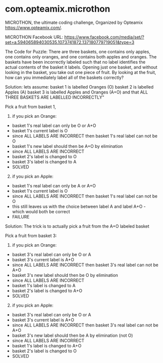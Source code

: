 # com.opteamix.microthon
MICROTHON, the ultimate coding challenge, Organized by Opteamix <https://www.opteamix.com/>.

MICROTHON Facebook URL: https://www.facebook.com/media/set/?set=a.594065894030535.1073741872.137180779719051&type=3

The Code for Puzzle:
There are three baskets, one contains only apples, one contains only oranges, and one contains both apples and oranges. The baskets have been incorrectly labeled such that no label identifies the actual contents of the basket it labels. Opening just one basket, and without looking in the basket, you take out one piece of fruit. By looking at the fruit, how can you immediately label all of the baskets correctly? 

Solution:
lets assume:
basket 1 is labelled Oranges (O)
basket 2 is labelled Apples (A)
basket 3 is labelled Apples and Oranges (A+O)
and that ALL THREE BASKETS ARE LABELLED INCORRECTLY"

Pick a fruit from basket 1,

1) if you pick an Orange:
- basket 1's real label can only be O or A+O
- basket 1's current label is O
- since ALL LABELS ARE INCORRECT then basket 1's real label can not be O
- basket 1's new label should then be A+O by elimination
- since ALL LABELS ARE INCORRECT
- basket 2's label is changed to O
- basket 3's label is changed to A
- SOLVED

2) if you pick an Apple:
- basket 1's real label can only be A or A+O
- basket 1's current label is O
- since ALL LABELS ARE INCORRECT then basket 1's real label can not be O
- this still leaves us with the choice between label A and label A+O - which would both be correct
- FAILURE

Solution: The trick is to actually pick a fruit from the A+O labeled basket

Pick a fruit from basket 3:

1) if you pick an Orange:
- basket 3's real label can only be O or A
- basket 3's current label is A+O
- since ALL LABELS ARE INCORRECT then basket 3's real label can not be A+O
- basket 3's new label should then be O by elimination
- since ALL LABELS ARE INCORRECT
- basket 1's label is changed to A
- basket 2's label is changed to A+O
- SOLVED

2) if you pick an Apple:
- basket 3's real label can only be O or A
- basket 3's current label is A+O
- since ALL LABELS ARE INCORRECT then basket 3's real label can not be A+O
- basket 3's new label should then be A by elimination (not O)
- since ALL LABELS ARE INCORRECT
- basket 1's label is changed to A+O
- basket 2's label is changed to O
- SOLVED



